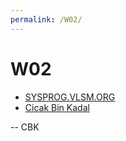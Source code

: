 ```yaml
---
permalink: /W02/
---
```


# W02

* [SYSPROG.VLSM.ORG](https://sysprog.vlsm.org/)
* [Cicak Bin Kadal](../)

-- CBK

